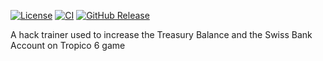 
[![License](https://img.shields.io/github/license/douglasdrf/tropico6moneytrainer?style=plastic)](https://github.com/DouglasDRF/Tropico6MoneyTrainer/blob/master/LICENSE)
[![CI](https://img.shields.io/github/workflow/status/douglasdrf/tropico6moneytrainer/.NET%20Core%20Desktop?style=plastic)](https://github.com/DouglasDRF/Tropico6MoneyTrainer/actions)
[![GitHub Release](https://img.shields.io/github/v/release/douglasdrf/tropico6moneytrainer?include_prereleases&style=plastic)](https://github.com/DouglasDRF/Tropico6MoneyTrainer/releases/)


A hack trainer used to increase the Treasury Balance and the Swiss Bank Account on Tropico 6 game
